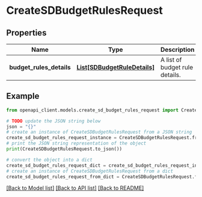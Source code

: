 # CreateSDBudgetRulesRequest


## Properties

Name | Type | Description | Notes
------------ | ------------- | ------------- | -------------
**budget_rules_details** | [**List[SDBudgetRuleDetails]**](SDBudgetRuleDetails.md) | A list of budget rule details. | [optional] 

## Example

```python
from openapi_client.models.create_sd_budget_rules_request import CreateSDBudgetRulesRequest

# TODO update the JSON string below
json = "{}"
# create an instance of CreateSDBudgetRulesRequest from a JSON string
create_sd_budget_rules_request_instance = CreateSDBudgetRulesRequest.from_json(json)
# print the JSON string representation of the object
print(CreateSDBudgetRulesRequest.to_json())

# convert the object into a dict
create_sd_budget_rules_request_dict = create_sd_budget_rules_request_instance.to_dict()
# create an instance of CreateSDBudgetRulesRequest from a dict
create_sd_budget_rules_request_from_dict = CreateSDBudgetRulesRequest.from_dict(create_sd_budget_rules_request_dict)
```
[[Back to Model list]](../README.md#documentation-for-models) [[Back to API list]](../README.md#documentation-for-api-endpoints) [[Back to README]](../README.md)


